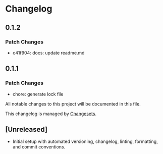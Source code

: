 # Changelog

## 0.1.2

### Patch Changes

- c41f904: docs: update readme.md

## 0.1.1

### Patch Changes

- chore: generate lock file

All notable changes to this project will be documented in this file.

This changelog is managed by [Changesets](https://github.com/changesets/changesets).

## [Unreleased]

- Initial setup with automated versioning, changelog, linting, formatting, and commit conventions.
